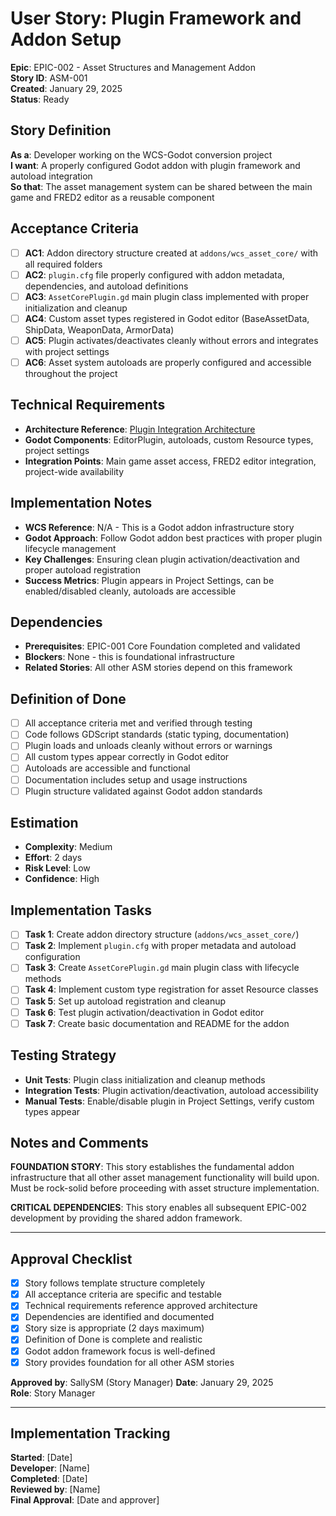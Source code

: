# User Story: Plugin Framework and Addon Setup

**Epic**: EPIC-002 - Asset Structures and Management Addon  
**Story ID**: ASM-001  
**Created**: January 29, 2025  
**Status**: Ready

## Story Definition
**As a**: Developer working on the WCS-Godot conversion project  
**I want**: A properly configured Godot addon with plugin framework and autoload integration  
**So that**: The asset management system can be shared between the main game and FRED2 editor as a reusable component

## Acceptance Criteria
- [ ] **AC1**: Addon directory structure created at `addons/wcs_asset_core/` with all required folders
- [ ] **AC2**: `plugin.cfg` file properly configured with addon metadata, dependencies, and autoload definitions
- [ ] **AC3**: `AssetCorePlugin.gd` main plugin class implemented with proper initialization and cleanup
- [ ] **AC4**: Custom asset types registered in Godot editor (BaseAssetData, ShipData, WeaponData, ArmorData)
- [ ] **AC5**: Plugin activates/deactivates cleanly without errors and integrates with project settings
- [ ] **AC6**: Asset system autoloads are properly configured and accessible throughout the project

## Technical Requirements
- **Architecture Reference**: [Plugin Integration Architecture](../../docs/EPIC-002-asset-structures-management-addon/architecture.md#plugin-integration-architecture)
- **Godot Components**: EditorPlugin, autoloads, custom Resource types, project settings
- **Integration Points**: Main game asset access, FRED2 editor integration, project-wide availability

## Implementation Notes
- **WCS Reference**: N/A - This is a Godot addon infrastructure story
- **Godot Approach**: Follow Godot addon best practices with proper plugin lifecycle management
- **Key Challenges**: Ensuring clean plugin activation/deactivation and proper autoload registration
- **Success Metrics**: Plugin appears in Project Settings, can be enabled/disabled cleanly, autoloads are accessible

## Dependencies
- **Prerequisites**: EPIC-001 Core Foundation completed and validated
- **Blockers**: None - this is foundational infrastructure
- **Related Stories**: All other ASM stories depend on this framework

## Definition of Done
- [ ] All acceptance criteria met and verified through testing
- [ ] Code follows GDScript standards (static typing, documentation)
- [ ] Plugin loads and unloads cleanly without errors or warnings
- [ ] All custom types appear correctly in Godot editor
- [ ] Autoloads are accessible and functional
- [ ] Documentation includes setup and usage instructions
- [ ] Plugin structure validated against Godot addon standards

## Estimation
- **Complexity**: Medium
- **Effort**: 2 days
- **Risk Level**: Low
- **Confidence**: High

## Implementation Tasks
- [ ] **Task 1**: Create addon directory structure (`addons/wcs_asset_core/`)
- [ ] **Task 2**: Implement `plugin.cfg` with proper metadata and autoload configuration
- [ ] **Task 3**: Create `AssetCorePlugin.gd` main plugin class with lifecycle methods
- [ ] **Task 4**: Implement custom type registration for asset Resource classes
- [ ] **Task 5**: Set up autoload registration and cleanup
- [ ] **Task 6**: Test plugin activation/deactivation in Godot editor
- [ ] **Task 7**: Create basic documentation and README for the addon

## Testing Strategy
- **Unit Tests**: Plugin class initialization and cleanup methods
- **Integration Tests**: Plugin activation/deactivation, autoload accessibility
- **Manual Tests**: Enable/disable plugin in Project Settings, verify custom types appear

## Notes and Comments
**FOUNDATION STORY**: This story establishes the fundamental addon infrastructure that all other asset management functionality will build upon. Must be rock-solid before proceeding with asset structure implementation.

**CRITICAL DEPENDENCIES**: This story enables all subsequent EPIC-002 development by providing the shared addon framework.

---

## Approval Checklist
- [x] Story follows template structure completely
- [x] All acceptance criteria are specific and testable
- [x] Technical requirements reference approved architecture
- [x] Dependencies are identified and documented
- [x] Story size is appropriate (2 days maximum)
- [x] Definition of Done is complete and realistic
- [x] Godot addon framework focus is well-defined
- [x] Story provides foundation for all other ASM stories

**Approved by**: SallySM (Story Manager) **Date**: January 29, 2025  
**Role**: Story Manager

---

## Implementation Tracking
**Started**: [Date]  
**Developer**: [Name]  
**Completed**: [Date]  
**Reviewed by**: [Name]  
**Final Approval**: [Date and approver]